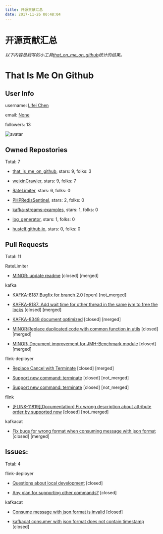 ```yaml
---
title: 开源贡献汇总
date: 2017-11-26 00:48:04
---
```


# 开源贡献汇总
*以下内容是我写的小工具[that_on_me_on_github](https://github.com/hustclf/that_is_me_on_github)统计的结果。*

# That Is Me On Github
## User Info
username: [Lifei Chen](https://github.com/hustclf)

email: [None](None)

followers: 13

![avatar](https://avatars1.githubusercontent.com/u/13963737?v=4 "avatar")


## Owned Repostories
Total: 7

* [that_is_me_on_github](https://github.com/hustclf/that_is_me_on_github), stars: 9, folks: 3

* [weixinCrawler](https://github.com/hustclf/weixinCrawler), stars: 9, folks: 7

* [RateLimiter](https://github.com/hustclf/RateLimiter), stars: 6, folks: 0

* [PHPRedisSentinel](https://github.com/hustclf/PHPRedisSentinel), stars: 2, folks: 0

* [kafka-streams-examples](https://github.com/hustclf/kafka-streams-examples), stars: 1, folks: 0

* [log_generator](https://github.com/hustclf/log_generator), stars: 1, folks: 0

* [hustclf.github.io](https://github.com/hustclf/hustclf.github.io), stars: 0, folks: 0

## Pull Requests
Total: 11

RateLimiter

* [MINOR: update readme](https://github.com/hustclf/RateLimiter/pull/1) \[closed\] \[merged\]

kafka

* [KAFKA-8187 Bugfix for branch 2.0](https://github.com/apache/kafka/pull/6849) \[open\] \[not_merged\]

* [KAFKA-8187: Add wait time for other thread in the same jvm to free the locks](https://github.com/apache/kafka/pull/6818) \[closed\] \[merged\]

* [KAFKA-8348 document optimized](https://github.com/apache/kafka/pull/6707) \[closed\] \[merged\]

* [MINOR:Replace duplicated code with common function in utils](https://github.com/apache/kafka/pull/6819) \[closed\] \[merged\]

* [MINOR: Document improvement for JMH-Benchmark module](https://github.com/apache/kafka/pull/6682) \[closed\] \[merged\]

flink-deployer

* [Replace Cancel with Terminate](https://github.com/ing-bank/flink-deployer/pull/37) \[closed\] \[merged\]

* [Support new command: terminate](https://github.com/ing-bank/flink-deployer/pull/36) \[closed\] \[not_merged\]

* [Support new command: terminate](https://github.com/ing-bank/flink-deployer/pull/35) \[closed\] \[not_merged\]

flink

* [[FLINK-11819][Documentation] Fix wrong description about attribute order by supported now](https://github.com/apache/flink/pull/7901) \[closed\] \[not_merged\]

kafkacat

* [Fix bugs for wrong format when consuming message with json format](https://github.com/edenhill/kafkacat/pull/166) \[closed\] \[merged\]

## Issues:
Total: 4

flink-deployer

* [Questions about local development](https://github.com/ing-bank/flink-deployer/issues/33) \[closed\]

* [Any plan for supporting other commands?](https://github.com/ing-bank/flink-deployer/issues/26) \[closed\]

kafkacat

* [Consume message with json format is invalid](https://github.com/edenhill/kafkacat/issues/167) \[closed\]

* [kafkacat consumer with json format does not contain timestamp](https://github.com/edenhill/kafkacat/issues/165) \[closed\]
